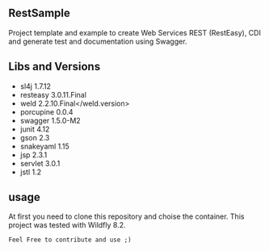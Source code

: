 ## RestSample
Project template and example to create Web Services REST (RestEasy), CDI and generate test and documentation using Swagger.

## Libs and Versions

* sl4j 1.7.12
* resteasy 3.0.11.Final
* weld 2.2.10.Final</weld.version>
* porcupine 0.0.4
* swagger 1.5.0-M2
* junit 4.12
* gson 2.3
* snakeyaml 1.15
* jsp 2.3.1
* servlet 3.0.1
* jstl 1.2

## usage
At first you need to clone this repository and choise the container. This project was tested with Wildfly 8.2.

```
Feel Free to contribute and use ;)
```
